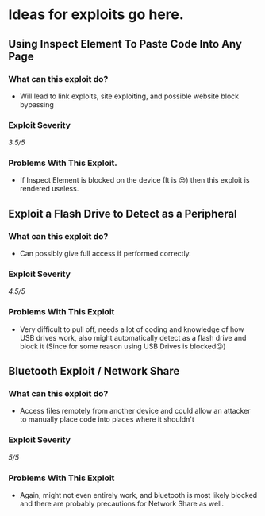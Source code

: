 # Ideas for exploits go here.



## Using Inspect Element To Paste Code Into Any Page

### What can this exploit do?

- Will lead to link exploits, site exploiting, and possible website block bypassing

### Exploit Severity

*3.5/5*

### Problems With This Exploit.

- If Inspect Element is blocked on the device (It is 😒) then this exploit is rendered useless.





## Exploit a Flash Drive to Detect as a Peripheral

### What can this exploit do?

- Can possibly give full access if performed correctly.

### Exploit Severity

*4.5/5*

### Problems With This Exploit

- Very difficult to pull off, needs  a lot of coding and knowledge of how USB drives work, also might automatically detect as a flash drive and block it (Since for some reason using USB Drives is blocked😕)





## Bluetooth Exploit / Network Share

### What can this exploit do?

- Access files remotely from another device and could allow an attacker to manually place code into places where it shouldn't

### Exploit Severity

*5/5*

### Problems With This Exploit

- Again, might not even entirely work, and bluetooth is most likely blocked and there are probably precautions for Network Share as well.
